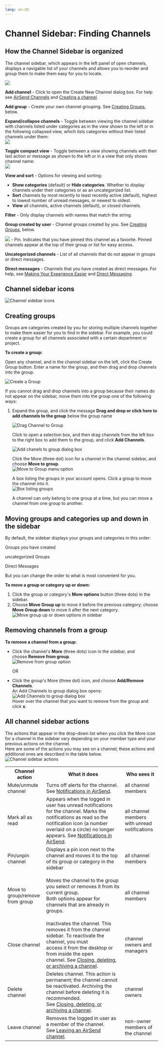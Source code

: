```yaml
---
lang: en-US
---
```


# Channel Sidebar: Finding Channels

## How the Channel Sidebar is organized

The channel sidebar, which appears in the left panel of open channels, displays a navigable list of your channels and allows you to reorder and group them to make them easy for you to locate. 

<img src="../assets/channels/sidebar/annotated-channel-sidebar.png">

**Add channel** - Click to open the Create New Channel dialog box. For help see [AirSend Channels](/channels) and [Creating a channel](/channels/creating-a-channel).

**Add group** - Create your own channel grouping. See [Creating Groups](#creating-groups), below.

**Expand/collapse channels** - Toggle between viewing the channel sidebar with channels listed under categories as in the view shown to the left or in the following collapsed view, which lists categories without their listed channels under them:  
![](../assets/channels/sidebar/collapsed-sidebar.png)

**Toggle compact view** - Toggle between a view showing channels with their last action or message as shown to the left or in a view that only shows channel name:  
![](../assets/channels/sidebar/channel-sidebar-compact-view.png) 

**View and sort** - Options for viewing and sorting:

*   **Show categories** (default) or **Hide categories**. Whether to display channels under their categories or as an uncategorized list.
*   **Sort** channels by most recently to least recently active (default), highest to lowest number of unread messages, or newest to oldest.
*   **View** all channels, active channels (default), or closed channels.

**Filter** - Only display channels with names that match the string.

**Group created by user** - Channel groups created by you. See [Creating Groups](#creating-groups), below.

![](../assets/channels/sidebar/as-pin-icon.png) - Pin. Indicates that you have pinned this channel as a favorite. Pinned channels appear at the top of their group or list for easy access.

**Uncategorized channels** - List of all channels that do not appear in groups or direct messages.

**Direct messages** - Channels that you have created as direct messages. For help, see [Making Your Experience Easier](/making-your-experience-easier) and [Direct Messaging](/messages/direct-messaging).

## Channel sidebar icons

![Channel sidebar icons](../assets/channels/sidebar/channel-sidebar-icons.png)

## Creating groups

Groups are categories created by you for storing multiple channels together to make them easier for you to find in the sidebar. For example, you could create a group for all channels associated with a certain department or project.   

**To create a group:**

Open any channel, and in the channel sidebar on the left, click the Create Group button. Enter a name for the group, and then drag and drop channels into the group.

![Create a Group](../assets/channels/sidebar/create-a-group.gif)

If you cannot drag and drop channels into a group because their names do not appear on the sidebar, move them into the group one of the following ways:

1.  Expand the group, and click the message **Drag and drop or click here to add channels to the group** below the group name  
        
    ![Drag Channel to Group](../assets/channels/sidebar/drag-channel-to-group.png)  
          
    Click to open a selection box, and then drag channels from the left box to the right box to add them to the group, and click **Add Channels**.  
    
    ![Add chanels to group dialog box](../assets/channels/sidebar/add-chanels-to-group-dialog-box.png)  
          
        
    Click the More (three dot) icon for a channel in the channel sidebar, and choose **Move to group**.  
        ![Move to Group menu option](../assets/channels/sidebar/move-to-group-menu-option.png)  
          
    A box listing the groups in your account opens. Click a group to move the channel into it.  
        ![Box listing groups](../assets/channels/sidebar/box-listing-groups.png)  
          
        
    A channel can only belong to one group at a time, but you can move a channel from one group to another. 
        

## Moving groups and categories up and down in the sidebar

By default, the sidebar displays your groups and categories in this order:

Groups you have created

uncategorized Groups

Direct Messages

But you can change the order to what is most convenient for you.

**To move a group or category up or down:**

1.  Click the group or category's **More options** button (three dots) in the sidebar.
2.  Choose **Move Group up** to move it before the previous category; choose **Move Group down** to move it after the next category.  
    ![Move group up or down options in sidebar](../assets/channels/sidebar/move-group-up-or-down-options-in-sidebar.png)

  

## Removing channels from a group

**To remove a channel from a group:**

-   Click the channel's **More** (three dots) icon in the sidebar, and choose **Remove from group**.  
    ![Remove from group option](../assets/channels/sidebar/remove-from-group-option.png)  
      
    OR
-   Click the group's More (three dot) icon, and choose **Add/Remove Channels**.  
    An Add Channels to group dialog box opens:  
    ![Add Channels to group dialog box](../assets/channels/sidebar/add-channels-to-group-dialog-box.png)  
    Hover over the channel that you want to remove from the group and click **x**.

## All channel sidebar actions

The actions that appear in the drop-down list when you click the More icon for a channel in the sidebar vary depending on your member type and your previous actions on the channel.   
Here are some of the actions you may see on a channel; these actions and additional ones are described in the table below.  
![Channel sidebar actions](../assets/channels/sidebar/channel-sidebar-actions.png)  
  

<table>
   <colgroup>
      <col>
      <col>
      <col>
   </colgroup>
   <tbody>
      <tr>
         <th>Channel action</th>
         <th>What it does</th>
         <th>Who sees it</th>
      </tr>
      <tr>
         <td>Mute/unmute channel</td>
         <td>Turns off alerts for the channel. See&nbsp;<a href="/notifications">Notifications in AirSend</a>.</td>
         <td>all channel members</td>
      </tr>
      <tr>
         <td>Mark all as read</td>
         <td>Appears when the logged in user has unread notifications for the channel. Marks the notifications as read so the notification icon (a number overlaid on a circle) no longer appears.&nbsp;See&nbsp;<a href="/notifications">Notifications in AirSend</a>.</td>
         <td>all channel members with unread notifications</td>
      </tr>
      <tr>
         <td>Pin/unpin channel</td>
         <td>Displays a pin icon next to the channel and moves it to the top of its group or category in the sidebar</td>
         <td>all channel members</td>
      </tr>
      <tr>
         <td>Move to group/remove from group</td>
         <td>
            <p>Moves the channel to the group you select or removes it from its current group.<br>Both options appear for channels that are already in groups.</p>
         </td>
         <td>all channel members</td>
      </tr>
      <tr>
         <td>Close channel</td>
         <td>Inactivates the channel. This removes it from the channel sidebar. To reactivate the channel, you must&nbsp;<br>access it from the desktop or from inside the open channel.&nbsp;See&nbsp;<a href="/channels/closing-deleting-or-archiving-a-channel">Closing, deleting, or archiving a channel</a>.</td>
         <td>channel owners and managers</td>
      </tr>
      <tr>
         <td>Delete channel</td>
         <td>Deletes channel. This action is permanent; the channel cannot be reactivated. Archiving the channel before deleting it is recommended.<br>See&nbsp;<a href="/channels/closing-deleting-or-archiving-a-channel">Closing, deleting, or archiving a channel</a>.</td>
         <td>channel owners</td>
      </tr>
      <tr>
         <td>Leave channel</td>
         <td>Removes the logged in user as a member of the channel. See&nbsp;<a href="/channels/leaving-an-airsend-channel">Leaving an AirSend channel</a>.</td>
         <td>non-owner members of the channel</td>
      </tr>
   </tbody>
</table>